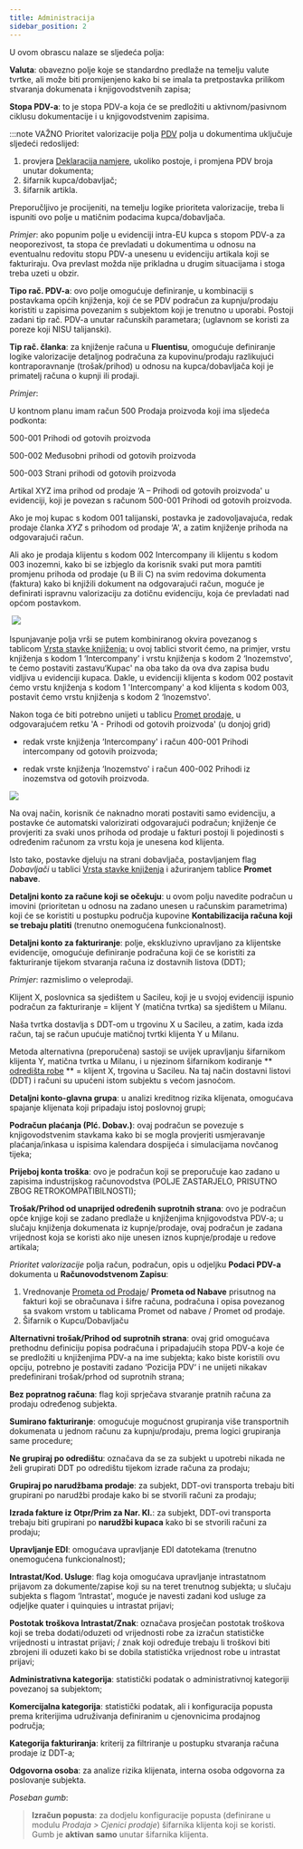 ```yaml
---
title: Administracija
sidebar_position: 2
---
```


U ovom obrascu nalaze se sljedeća polja:

**Valuta**: obavezno polje koje se standardno predlaže na temelju valute tvrtke, ali može biti promijenjeno kako bi se imala ta pretpostavka prilikom stvaranja dokumenata i knjigovodstvenih zapisa; 

**Stopa PDV-a**: to je stopa PDV-a koja će se predložiti u aktivnom/pasivnom ciklusu dokumentacije i u knjigovodstvenim zapisima.

:::note VAŽNO 
Prioritet valorizacije polja [PDV](/docs/sales/sales-invoices/invoicing/items) polja u dokumentima uključuje sljedeći redoslijed:  
1. provjera [Deklaracija namjere](/docs/finance-area/declarations/declarations/intent-declaration), ukoliko postoje, i promjena PDV broja unutar dokumenta;  
2. šifarnik kupca/dobavljač;  
3. šifarnik artikla.

Preporučljivo je procijeniti, na temelju logike prioriteta valorizacije, treba li ispuniti ovo polje u matičnim podacima kupca/dobavljača.

*Primjer*: ako popunim polje u evidenciji intra-EU kupca s stopom PDV-a za neoporezivost, ta stopa će prevladati u dokumentima u odnosu na eventualnu redovitu stopu PDV-a unesenu u evidenciju artikala koji se fakturiraju. Ova prevlast možda nije prikladna u drugim situacijama i stoga treba uzeti u obzir.

**Tipo rač. PDV-a**: ovo polje omogućuje definiranje, u kombinaciji s postavkama općih knjiženja, koji će se PDV podračun za kupnju/prodaju koristiti u zapisima povezanim s subjektom koji je trenutno u uporabi. Postoji zadani tip rač. PDV-a unutar računskih parametara; (uglavnom se koristi za poreze koji NISU talijanski).

**Tip rač. članka**: za knjiženje računa u **Fluentisu**, omogućuje definiranje logike valorizacije detaljnog podračuna za kupovinu/prodaju razlikujući kontraporavnanje (trošak/prihod) u odnosu na kupca/dobavljača koji je primatelj računa o kupnji ili prodaji.

*Primjer*:

U kontnom planu imam račun 500 Prodaja proizvoda koji ima sljedeća podkonta:

500-001 Prihodi od gotovih proizvoda

500-002 Međusobni prihodi od gotovih proizvoda

500-003 Strani prihodi od gotovih proizvoda

Artikal XYZ ima prihod od prodaje  ‘A – Prihodi od gotovih proizvoda' u evidenciji, koji je povezan s računom 500-001 Prihodi od gotovih proizvoda.

Ako je moj kupac s kodom 001 talijanski, postavka je zadovoljavajuća, redak prodaje članka *XYZ* s prihodom od prodaje ‘A', a zatim knjiženje prihoda na odgovarajući račun.

Ali ako je prodaja klijentu s kodom 002 Intercompany ili klijentu s kodom 003 inozemni, kako bi se izbjeglo da korisnik svaki put mora pamtiti promjenu prihoda od prodaje (u B ili C) na svim redovima dokumenta (faktura) kako bi knjižili dokument na odgovarajući račun, moguće je definirati ispravnu valorizaciju za dotičnu evidenciju, koja će prevladati nad općom postavkom.

 ![](/img/it-it/erp-home/registers/contacts/create-new-contact/accounting-data/customer-vendors-data/finance/image03.png)

Ispunjavanje polja vrši se putem kombiniranog okvira povezanog s tablicom [Vrsta stavke knjiženja:](/docs/configurations/tables/finance/articles-accounting-types) u ovoj tablici stvorit ćemo, na primjer, vrstu knjiženja s kodom 1 ‘Intercompany' i vrstu knjiženja s kodom 2 ‘Inozemstvo', te ćemo postaviti zastavu‘Kupac' na oba tako da ova dva zapisa budu vidljiva u evidenciji kupaca. Dakle, u evidenciji klijenta s kodom 002 postavit ćemo vrstu knjiženja s kodom 1 'Intercompany' a kod klijenta s kodom 003, postavit ćemo vrstu knjiženja s kodom 2 ‘Inozemstvo'.

Nakon toga će biti potrebno unijeti u tablicu [Promet prodaje,](/docs/configurations/tables/sales/sales-turnover) u odgovarajućem retku 'A - Prihodi od gotovih proizvoda' (u donjoj grid)

- redak vrste knjiženja ‘Intercompany' i račun 400-001 Prihodi intercompany od gotovih proizvoda;

- redak vrste knjiženja ‘Inozemstvo' i račun 400-002 Prihodi iz inozemstva od gotovih proizvoda.

![](/img/it-it/erp-home/registers/contacts/create-new-contact/accounting-data/customer-vendors-data/finance/image04.png)

Na ovaj način, korisnik će naknadno morati postaviti samo evidenciju, a postavke će automatski valorizirati odgovarajući podračun; knjiženje će provjeriti za svaki unos prihoda od prodaje u fakturi postoji li pojedinosti s određenim računom za vrstu koja je unesena kod klijenta.

Isto tako, postavke djeluju na strani dobavljača, postavljanjem flag *Dobavljači* u tablici [Vrsta stavke knjiženja](/docs/configurations/tables/finance/articles-accounting-types) i ažuriranjem tablice **Promet nabave**.


**Detaljni konto za račune koji se očekuju**: u ovom polju navedite podračun u imovini (prioritetan u odnosu na zadano unesen u računskim parametrima) koji će se koristiti u postupku područja kupovine **Kontabilizacija računa koji se trebaju platiti** (trenutno onemogućena funkcionalnost).


**Detaljni konto za fakturiranje**:  polje, ekskluzivno upravljano za klijentske evidencije, omogućuje definiranje podračuna koji će se koristiti za fakturiranje tijekom stvaranja računa iz dostavnih listova (DDT);

*Primjer*: razmislimo o veleprodaji. 

Klijent X, poslovnica sa sjedištem u Sacileu, koji je u svojoj evidenciji ispunio podračun za fakturiranje = klijent Y (matična tvrtka) sa sjedištem u Milanu. 

Naša tvrtka dostavlja s DDT-om u trgovinu X u Sacileu, a zatim, kada izda račun, taj se račun upućuje matičnoj tvrtki klijenta Y u Milanu.

Metoda alternativna (preporučena) sastoji se uvijek upravljanju šifarnikom klijenta Y, matična tvrtka u Milanu, i u njezinom šifarnikom kodiranje ** [odredišta robe](/docs/erp-home/registers/contacts/create-new-contact/accounting-data/customer-vendors-data/delivery) ** = klijent X, trgovina u Sacileu. Na taj način dostavni listovi (DDT) i računi su upućeni istom subjektu s većom jasnoćom.

**Detaljni konto-glavna grupa**: u analizi kreditnog rizika klijenata, omogućava spajanje klijenata koji pripadaju istoj poslovnoj grupi; 

**Podračun plaćanja (Plć. Dobav.)**: ovaj podračun se povezuje s knjigovodstvenim stavkama kako bi se mogla provjeriti usmjeravanje plaćanja/inkasa u ispisima kalendara dospijeća i simulacijama novčanog tijeka;  

**Prijeboj konta troška**: ovo je podračun koji se preporučuje kao zadano u zapisima industrijskog računovodstva (POLJE ZASTARJELO, PRISUTNO ZBOG RETROKOMPATIBILNOSTI);

**Trošak/Prihod od unaprijed određenih suprotnih strana**: ovo je podračun opće knjige koji se zadano predlaže u knjiženjima knjigovodstva PDV-a; u slučaju knjiženja dokumenata iz kupnje/prodaje, ovaj podračun je zadana vrijednost koja se koristi ako nije unesen iznos kupnje/prodaje u redove artikala;


*Prioritet valorizacije* polja račun, podračun, opis u odjeljku **Podaci PDV-a** dokumenta u **Računovodstvenom Zapisu**:  
1. Vrednovanje [Prometa od Prodaje](/docs/configurations/tables/sales/sales-turnover)/ **Prometa od Nabave** prisutnog na fakturi koji se obračunava i šifre računa, podračuna i opisa povezanog sa svakom vrstom u tablicama Promet od nabave / Promet od prodaje.    
2. Šifarnik o Kupcu/Dobavljaču 

**Alternativni trošak/Prihod od suprotnih strana**: ovaj grid omogućava prethodnu definiciju popisa podračuna i pripadajućih stopa PDV-a koje će se predložiti u knjiženjima PDV-a na ime subjekta; kako biste koristili ovu opciju, potrebno je postaviti zadano ‘Pozicija PDV‘ i ne unijeti nikakav predefinirani trošak/prhod od suprotnih strana;

**Bez popratnog računa**: flag koji sprječava stvaranje pratnih računa za prodaju određenog subjekta.

**Sumirano fakturiranje**: omogućuje mogućnost grupiranja više transportnih dokumenata u jednom računu za kupnju/prodaju, prema logici grupiranja same procedure;

**Ne grupiraj po odredištu**: označava da se za subjekt u upotrebi nikada ne želi grupirati DDT po odredištu tijekom izrade računa za prodaju;

**Grupiraj po narudžbama prodaje**: za subjekt, DDT-ovi transporta trebaju biti grupirani po narudžbi prodaje kako bi se stvorili računi za prodaju;

**Izrada fakture iz Otpr/Prim za Nar. Kl.**: za subjekt, DDT-ovi transporta trebaju biti grupirani po  **narudžbi kupaca** kako bi se stvorili računi za prodaju;

**Upravljanje EDI**: omogućava upravljanje EDI datotekama (trenutno onemogućena funkcionalnost);

**Intrastat/Kod. Usluge**: flag koja omogućava upravljanje intrastatnom prijavom za dokumente/zapise koji su na teret trenutnog subjekta; u slučaju subjekta s flagom ‘Intrastat', moguće je navesti zadani kod usluge za odjeljke quater i quinquies u intrastat prijavi;

**Postotak troškova Intrastat/Znak**: označava prosječan postotak troškova koji se treba dodati/oduzeti od vrijednosti robe za izračun statističke vrijednosti u intrastat prijavi; / znak koji određuje trebaju li troškovi biti zbrojeni ili oduzeti kako bi se dobila statistička vrijednost robe u intrastat prijavi;

**Administrativna kategorija**: statistički podatak o administrativnoj kategoriji povezanoj sa subjektom;

**Komercijalna kategorija**: statistički podatak, ali i konfiguracija popusta prema kriterijima udruživanja definiranim u cjenovnicima prodajnog područja;

**Kategorija fakturiranja**: kriterij za filtriranje u postupku stvaranja računa prodaje iz DDT-a;

**Odgovorna osoba**: za analize rizika klijenata, interna osoba odgovorna za poslovanje subjekta.

*Poseban gumb*:
> **Izračun popusta**: za dodjelu konfiguracije popusta (definirane u modulu *Prodaja > Cjenici prodaje*) šifarnika klijenta koji se koristi. Gumb je **aktivan** **samo** unutar šifarnika klijenta.